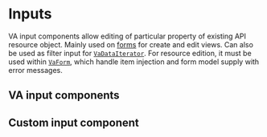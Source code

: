 # Inputs

VA input components allow editing of particular property of existing API resource object. Mainly used on [forms](../crud/form) for create and edit views. Can also be used as filter input for [`VaDataIterator`](../crud/list#data-iterator). For resource edition, it must be used within [`VaForm`](../crud/form#injector), which handle item injection and form model supply with error messages.

## VA input components

## Custom input component
